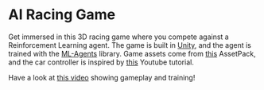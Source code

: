 # AI Racing Game
Get immersed in this 3D racing game where you compete against a Reinforcement Learning agent. The game is built in [Unity](https://unity.com), and the agent is trained with the [ML-Agents](https://unity.com/products/machine-learning-agents) library. Game assets come from [this](https://kenney.nl/assets/racing-kit) AssetPack, and the car controller is inspired by [this](https://www.youtube.com/watch?v=cqATTzJmFDY) Youtube tutorial.

Have a look at [this video](https://www.youtube.com/watch?v=S_4L3KC7PvI) showing gameplay and training!
